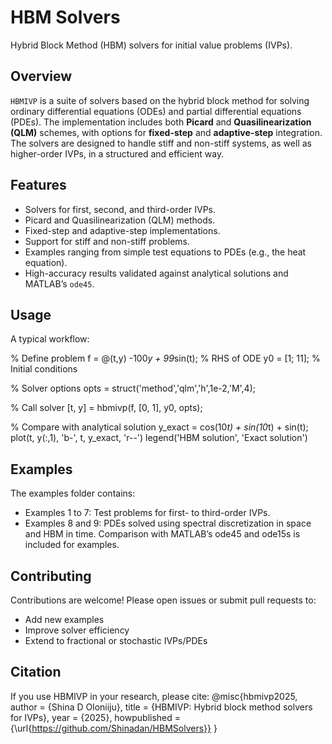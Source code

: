 # HBM Solvers

Hybrid Block Method (HBM) solvers for initial value problems (IVPs).

## Overview
`HBMIVP` is a suite of solvers based on the hybrid block method for solving ordinary differential equations (ODEs) and partial differential equations (PDEs). The implementation includes both **Picard** and **Quasilinearization (QLM)** schemes, with options for **fixed-step** and **adaptive-step** integration. The solvers are designed to handle stiff and non-stiff systems, as well as higher-order IVPs, in a structured and efficient way.

## Features
- Solvers for first, second, and third-order IVPs.
- Picard and Quasilinearization (QLM) methods.
- Fixed-step and adaptive-step implementations.
- Support for stiff and non-stiff problems.
- Examples ranging from simple test equations to PDEs (e.g., the heat equation).
- High-accuracy results validated against analytical solutions and MATLAB’s `ode45`.

## Usage
A typical workflow:

% Define problem
f = @(t,y) -100*y + 99*sin(t);     % RHS of ODE
y0 = [1; 11];                      % Initial conditions

% Solver options
opts = struct('method','qlm','h',1e-2,'M',4);

% Call solver
[t, y] = hbmivp(f, [0, 1], y0, opts);

% Compare with analytical solution
y_exact = cos(10*t) + sin(10*t) + sin(t);
plot(t, y(:,1), 'b-', t, y_exact, 'r--')
legend('HBM solution', 'Exact solution')

## Examples
The examples folder contains:
- Examples 1 to 7: Test problems for first- to third-order IVPs.
- Examples 8 and 9: PDEs solved using spectral discretization in space and HBM in time.
Comparison with MATLAB’s ode45 and ode15s is included for examples.

## Contributing
Contributions are welcome! Please open issues or submit pull requests to:
- Add new examples
- Improve solver efficiency
- Extend to fractional or stochastic IVPs/PDEs

## Citation
If you use HBMIVP in your research, please cite:
@misc{hbmivp2025,
  author       = {Shina D Oloniiju},
  title        = {HBMIVP: Hybrid block method solvers for IVPs},
  year         = {2025},
  howpublished = {\url{https://github.com/Shinadan/HBMSolvers}}
}

